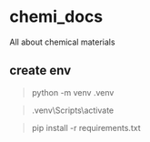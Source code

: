 # chemi_docs
All about chemical materials

## create env

> python -m venv .venv

> .venv\Scripts\activate

> pip install -r requirements.txt